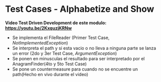 # Test Cases - Alphabetize and Show

**Video Test Driven Development de este modulo: https://youtu.be/2KxquzjKRNw**
- Se implementa el FileReader (Primer Test Case, *NotImplementedException*)
- Se interpreta el path y si esta vacio o no lleva a ninguna parte se lanza un error (2do y 3er Test Case, *ArgumentException*)
- Se ponen en minusculas el resultado para ser interpretado por el AnagramFinder(4to y 5to Test Case)
- Se pone un countermeasure para cuando no se encuentre un path(Hecho en vivo durante el video)
